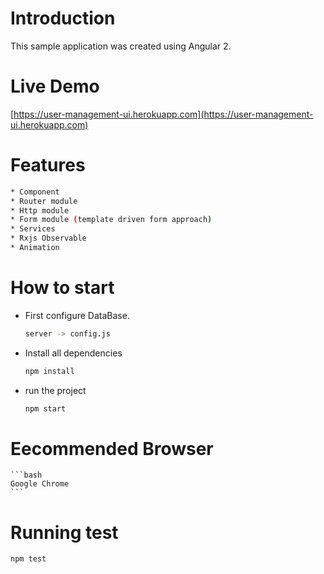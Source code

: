 # Introduction

This sample application was created using Angular 2.

# Live Demo

[https://user-management-ui.herokuapp.com](https://user-management-ui.herokuapp.com)


# Features

 ```bash
* Component
* Router module
* Http module
* Form module (template driven form approach)
* Services
* Rxjs Observable
* Animation
```

# How to start

* First configure DataBase.
    ```bash
    server -> config.js
    ```
* Install all dependencies
    ```bash
    npm install
    ```
* run the project 
    ```bash
    npm start
    ```
    
# Eecommended Browser
    ```bash
    Google Chrome
    ```

# Running test

```bash
npm test
```
